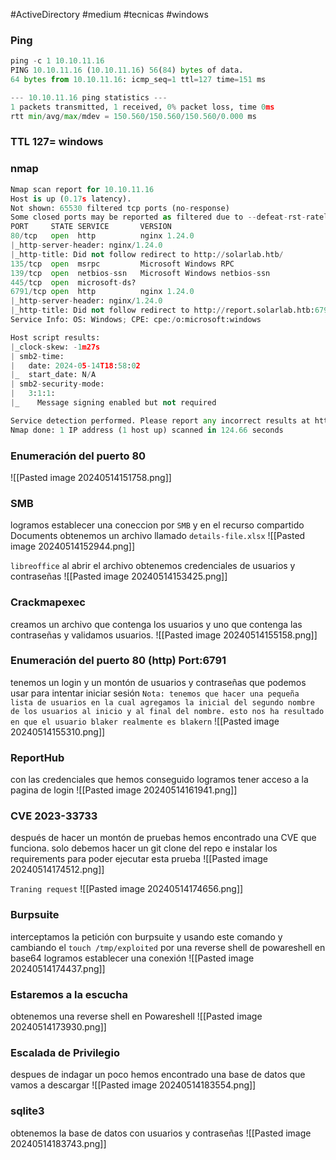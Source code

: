 #ActiveDirectory #medium #tecnicas #windows
### Ping
```python
ping -c 1 10.10.11.16
PING 10.10.11.16 (10.10.11.16) 56(84) bytes of data.
64 bytes from 10.10.11.16: icmp_seq=1 ttl=127 time=151 ms

--- 10.10.11.16 ping statistics ---
1 packets transmitted, 1 received, 0% packet loss, time 0ms
rtt min/avg/max/mdev = 150.560/150.560/150.560/0.000 ms
```

### TTL 127= windows

### nmap
```python
Nmap scan report for 10.10.11.16
Host is up (0.17s latency).
Not shown: 65530 filtered tcp ports (no-response)
Some closed ports may be reported as filtered due to --defeat-rst-ratelimit
PORT     STATE SERVICE       VERSION
80/tcp   open  http          nginx 1.24.0
|_http-server-header: nginx/1.24.0
|_http-title: Did not follow redirect to http://solarlab.htb/
135/tcp  open  msrpc         Microsoft Windows RPC
139/tcp  open  netbios-ssn   Microsoft Windows netbios-ssn
445/tcp  open  microsoft-ds?
6791/tcp open  http          nginx 1.24.0
|_http-server-header: nginx/1.24.0
|_http-title: Did not follow redirect to http://report.solarlab.htb:6791/
Service Info: OS: Windows; CPE: cpe:/o:microsoft:windows

Host script results:
|_clock-skew: -1m27s
| smb2-time: 
|   date: 2024-05-14T18:58:02
|_  start_date: N/A
| smb2-security-mode: 
|   3:1:1: 
|_    Message signing enabled but not required

Service detection performed. Please report any incorrect results at https://nmap.org/submit/ .
Nmap done: 1 IP address (1 host up) scanned in 124.66 seconds
```

### Enumeración del puerto 80

![[Pasted image 20240514151758.png]]

### SMB
logramos establecer una coneccion por `SMB` y en el recurso compartido Documents obtenemos un archivo llamado `details-file.xlsx`
![[Pasted image 20240514152944.png]]

`libreoffice`
al abrir el archivo obtenemos credenciales de usuarios y contraseñas 
![[Pasted image 20240514153425.png]]

### Crackmapexec
creamos un archivo que contenga los usuarios y uno que contenga las contraseñas y validamos usuarios. 
![[Pasted image 20240514155158.png]]

### Enumeración del puerto 80 (http) Port:6791
tenemos un login y un montón de usuarios y contraseñas que podemos usar para intentar iniciar sesión
`Nota: tenemos que hacer una pequeña lista de usuarios en la cual agregamos la inicial del segundo nombre de los usuarios al inicio y al final del nombre. esto nos ha resultado en que el usuario blaker realmente es blakern`
![[Pasted image 20240514155310.png]]

### ReportHub
con las credenciales que hemos conseguido logramos tener acceso a la pagina de login
![[Pasted image 20240514161941.png]]

### CVE 2023-33733
después de hacer un montón de pruebas hemos encontrado una CVE que funciona. solo debemos hacer un git clone del repo e instalar los requirements para poder ejecutar esta prueba
![[Pasted image 20240514174512.png]]

`Traning request`
![[Pasted image 20240514174656.png]]

### Burpsuite
interceptamos la petición con burpsuite y usando este comando y cambiando el `touch /tmp/exploited` por una reverse shell de powareshell en base64 logramos establecer una conexión
![[Pasted image 20240514174437.png]]
### Estaremos a la escucha
obtenemos una reverse shell en Powareshell 
![[Pasted image 20240514173930.png]]

### Escalada de Privilegio
despues de indagar un poco hemos encontrado una base de datos que vamos a descargar
![[Pasted image 20240514183554.png]]

### sqlite3
obtenemos la base de datos con usuarios y contraseñas
![[Pasted image 20240514183743.png]]

